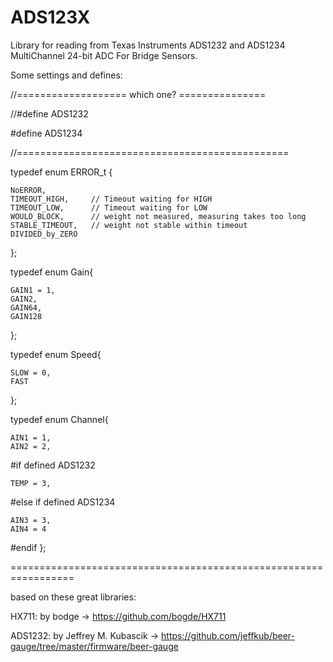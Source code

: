 # ADS123X
Library for reading from Texas Instruments ADS1232 and ADS1234 MultiChannel 24-bit ADC For Bridge Sensors.

Some settings and defines:

//=================== which one? ===============

//#define ADS1232

#define ADS1234

//===============================================

typedef enum ERROR_t {

	NoERROR,
	TIMEOUT_HIGH,     // Timeout waiting for HIGH
	TIMEOUT_LOW,      // Timeout waiting for LOW
	WOULD_BLOCK,      // weight not measured, measuring takes too long
	STABLE_TIMEOUT,   // weight not stable within timeout
	DIVIDED_by_ZERO    
};

typedef enum Gain{

	GAIN1 = 1,
	GAIN2,
	GAIN64,
	GAIN128
};

typedef enum Speed{

	SLOW = 0,
	FAST
};

typedef enum Channel{

	AIN1 = 1,
	AIN2 = 2,
  #if defined ADS1232
  
	TEMP = 3,
  #else if defined ADS1234
  
	AIN3 = 3,
	AIN4 = 4
  #endif
};

=================================================================

based on these great libraries:

HX711: by bodge -> https://github.com/bogde/HX711 

ADS1232: by Jeffrey M. Kubascik -> https://github.com/jeffkub/beer-gauge/tree/master/firmware/beer-gauge
